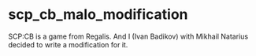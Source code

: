 # scp_cb_malo_modification
SCP:CB is a game from Regalis. And I (Ivan Badikov) with Mikhail Natarius decided to write a modification for it.
